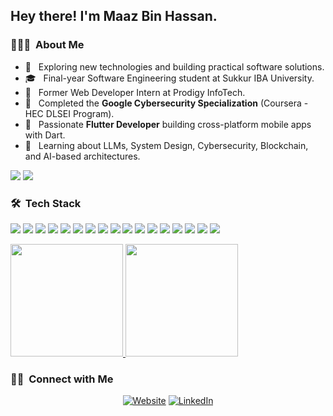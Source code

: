 <h2> Hey there! I'm Maaz Bin Hassan.</h2>

<h3> 👨🏻‍💻 &nbsp;About Me </h3>

- 🤔 &nbsp; Exploring new technologies and building practical software solutions.
- 🎓 &nbsp; Final-year Software Engineering student at Sukkur IBA University.
- 💼 &nbsp; Former Web Developer Intern at Prodigy InfoTech.
- 🔐 &nbsp; Completed the <strong>Google Cybersecurity Specialization</strong> (Coursera - HEC DLSEI Program).
- 💙 &nbsp; Passionate <strong>Flutter Developer</strong> building cross-platform mobile apps with Dart.
- 🧠 &nbsp; Learning about LLMs, System Design, Cybersecurity, Blockchain, and AI-based architectures.

<p>
  <img src="https://img.shields.io/badge/Cybersecurity-Google%20Specialization-0F0F0F?style=for-the-badge&logo=Google&logoColor=white"/>
  <img src="https://img.shields.io/badge/Flutter-Developer-02569B?style=for-the-badge&logo=flutter&logoColor=white"/>
</p>

<h3> 🛠 &nbsp;Tech Stack</h3>

<p>
  <img src="https://img.shields.io/badge/Python-3776AB?style=for-the-badge&logo=python&logoColor=white"/>
  <img src="https://img.shields.io/badge/Java-007396?style=for-the-badge&logo=java&logoColor=white"/>
  <img src="https://img.shields.io/badge/HTML5-E34F26?style=for-the-badge&logo=html5&logoColor=white"/>
  <img src="https://img.shields.io/badge/CSS3-1572B6?style=for-the-badge&logo=css3&logoColor=white"/>
  <img src="https://img.shields.io/badge/JavaScript-F7DF1E?style=for-the-badge&logo=javascript&logoColor=black"/>
  <img src="https://img.shields.io/badge/React-61DAFB?style=for-the-badge&logo=react&logoColor=black"/>
  <img src="https://img.shields.io/badge/Node.js-339933?style=for-the-badge&logo=nodedotjs&logoColor=white"/>
  <img src="https://img.shields.io/badge/Express.js-000000?style=for-the-badge&logo=express&logoColor=white"/>
  <img src="https://img.shields.io/badge/MongoDB-47A248?style=for-the-badge&logo=mongodb&logoColor=white"/>
  <img src="https://img.shields.io/badge/Firebase-FFCA28?style=for-the-badge&logo=firebase&logoColor=black"/>
  <img src="https://img.shields.io/badge/Flutter-02569B?style=for-the-badge&logo=flutter&logoColor=white"/>
  <img src="https://img.shields.io/badge/Dart-0175C2?style=for-the-badge&logo=dart&logoColor=white"/>
  <img src="https://img.shields.io/badge/Solidity-363636?style=for-the-badge&logo=solidity&logoColor=white"/>
  <img src="https://img.shields.io/badge/Blockchain-121D33?style=for-the-badge&logo=blockchain-dot-com&logoColor=white"/>
  <img src="https://img.shields.io/badge/Cybersecurity-0F0F0F?style=for-the-badge&logo=HackTheBox&logoColor=00FF00"/>
  <img src="https://img.shields.io/badge/Git-F05032?style=for-the-badge&logo=git&logoColor=white"/>
  <img src="https://img.shields.io/badge/GitHub-181717?style=for-the-badge&logo=github&logoColor=white"/>
</p>

<a href="https://github.com/maaz-bin-hassan">
  <img height="180em" src="https://github-readme-stats.vercel.app/api?username=maaz-bin-hassan&theme=buefy&show_icons=true" />
  <img height="180em" src="https://github-readme-stats.vercel.app/api/top-langs/?username=maaz-bin-hassan&theme=buefy&layout=compact" />
</a>

<br/>

<h3> 🤝🏻 &nbsp;Connect with Me </h3>

<p align="center">
<a href="https://portfolio-maaz-lyart.vercel.app/"><img alt="Website" src="https://img.shields.io/badge/Website-www.maazbinhassan.com-blue?style=flat-square&logo=google-chrome"></a>
<a href="https://www.linkedin.com/in/maaz-bin-hassan-34a965362/"><img alt="LinkedIn" src="https://img.shields.io/badge/LinkedIn-Maaz%20Bin%20Hassan-blue?style=flat-square&logo=linkedin"></a>
</p>
